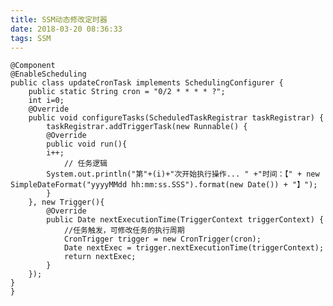```yaml
---
title: SSM动态修改定时器
date: 2018-03-20 08:36:33
tags: SSM
---
```

	@Component
    @EnableScheduling
    public class updateCronTask implements SchedulingConfigurer {
        public static String cron = "0/2 * * * * ?";
        int i=0;
        @Override
        public void configureTasks(ScheduledTaskRegistrar taskRegistrar) {
            taskRegistrar.addTriggerTask(new Runnable() {
            @Override
            public void run(){
            i++;
                // 任务逻辑
            System.out.println("第"+(i)+"次开始执行操作... " +"时间：【" + new SimpleDateFormat("yyyyMMdd hh:mm:ss.SSS").format(new Date()) + "】");
            }
        }, new Trigger(){
            @Override
            public Date nextExecutionTime(TriggerContext triggerContext) {
                //任务触发，可修改任务的执行周期
                CronTrigger trigger = new CronTrigger(cron);
                Date nextExec = trigger.nextExecutionTime(triggerContext);
                return nextExec;
            }
        });
    }
	}
